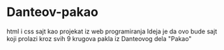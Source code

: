 # Danteov-pakao
html i css sajt kao projekat iz web programiranja
Ideja je da ovo bude sajt koji prolazi kroz svih 9 krugova pakla iz Danteovog dela "Pakao"
